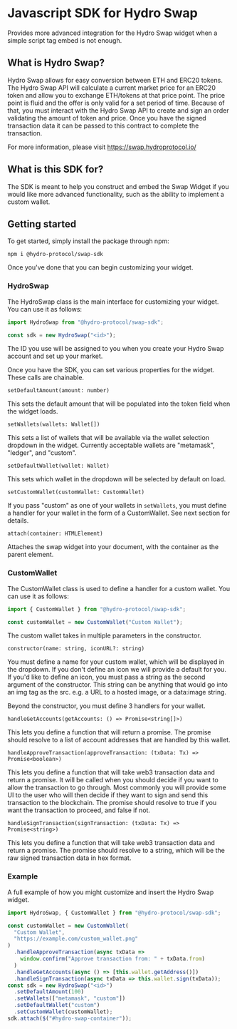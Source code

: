# Javascript SDK for Hydro Swap

Provides more advanced integration for the Hydro Swap widget when a simple script tag embed is not enough.

## What is Hydro Swap?

Hydro Swap allows for easy conversion between ETH and ERC20 tokens. The Hydro Swap API will calculate a current market price for an ERC20 token and allow you to exchange ETH/tokens at that price point. The price point is fluid and the offer is only valid for a set period of time. Because of that, you must interact with the Hydro Swap API to create and sign an order validating the amount of token and price. Once you have the signed transaction data it can be passed to this contract to complete the transaction.

For more information, please visit https://swap.hydroprotocol.io/

## What is this SDK for?

The SDK is meant to help you construct and embed the Swap Widget if you would like more advanced functionality, such as the ability to implement a custom wallet.

## Getting started

To get started, simply install the package through npm:

`npm i @hydro-protocol/swap-sdk`

Once you've done that you can begin customizing your widget.

### HydroSwap

The HydroSwap class is the main interface for customizing your widget. You can use it as follows:

```javascript
import HydroSwap from "@hydro-protocol/swap-sdk";

const sdk = new HydroSwap("<id>");
```

The ID you use will be assigned to you when you create your Hydro Swap account and set up your market.

Once you have the SDK, you can set various properties for the widget. These calls are chainable.

`setDefaultAmount(amount: number)`

This sets the default amount that will be populated into the token field when the widget loads.

`setWallets(wallets: Wallet[])`

This sets a list of wallets that will be available via the wallet selection dropdown in the widget.
Currently acceptable wallets are "metamask", "ledger", and "custom".

`setDefaultWallet(wallet: Wallet)`

This sets which wallet in the dropdown will be selected by default on load.

`setCustomWallet(customWallet: CustomWallet)`

If you pass "custom" as one of your wallets in `setWallets`, you must define a handler for your
wallet in the form of a CustomWallet. See next section for details.

`attach(container: HTMLElement)`

Attaches the swap widget into your document, with the container as the parent element.

### CustomWallet

The CustomWallet class is used to define a handler for a custom wallet. You can use it as follows:

```javascript
import { CustomWallet } from "@hydro-protocol/swap-sdk";

const customWallet = new CustomWallet("Custom Wallet");
```

The custom wallet takes in multiple parameters in the constructor.

`constructor(name: string, iconURL?: string)`

You must define a name for your custom wallet, which will be displayed in the dropdown. If you don't
define an icon we will provide a default for you. If you'd like to define an icon, you must pass
a string as the second argument of the constructor. This string can be anything that would go into
an img tag as the src. e.g. a URL to a hosted image, or a data:image string.

Beyond the constructor, you must define 3 handlers for your wallet.

`handleGetAccounts(getAccounts: () => Promise<string[]>)`

This lets you define a function that will return a promise. The promise should resolve to a list
of account addresses that are handled by this wallet.

`handleApproveTransaction(approveTransaction: (txData: Tx) => Promise<boolean>)`

This lets you define a function that will take web3 transaction data and return a promise. It will
be called when you should decide if you want to allow the transaction to go through. Most commonly
you will provide some UI to the user who will then decide if they want to sign and send this transaction
to the blockchain. The promise should resolve to true if you want the transaction to proceed, and false
if not.

`handleSignTransaction(signTransaction: (txData: Tx) => Promise<string>)`

This lets you define a function that will take web3 transaction data and return a promise. The promise
should resolve to a string, which will be the raw signed transaction data in hex format.

### Example

A full example of how you might customize and insert the Hydro Swap widget.

```javascript
import HydroSwap, { CustomWallet } from "@hydro-protocol/swap-sdk";

const customWallet = new CustomWallet(
  "Custom Wallet",
  "https://example.com/custom_wallet.png"
)
  .handleApproveTransaction(async txData =>
    window.confirm("Approve transaction from: " + txData.from)
  )
  .handleGetAccounts(async () => [this.wallet.getAddress()])
  .handleSignTransaction(async txData => this.wallet.sign(txData));
const sdk = new HydroSwap("<id>")
  .setDefaultAmount(100)
  .setWallets(["metamask", "custom"])
  .setDefaultWallet("custom")
  .setCustomWallet(customWallet);
sdk.attach($("#hydro-swap-container"));
```
